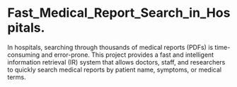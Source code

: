 # Fast_Medical_Report_Search_in_Hospitals.
In hospitals, searching through thousands of medical reports (PDFs) is time-consuming and error-prone. This project provides a fast and intelligent information retrieval (IR) system that allows doctors, staff, and researchers to quickly search medical reports by patient name, symptoms, or medical terms.
